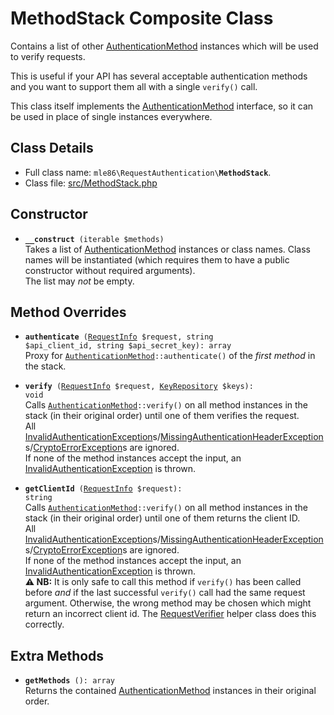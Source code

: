 # MethodStack Composite Class

Contains a list of other [AuthenticationMethod] instances
which will be used to verify requests.

This is useful if your API has several acceptable authentication methods
and you want to support them all with a single `verify()` call.

This class itself implements the [AuthenticationMethod] interface,
so it can be used in place of single instances everywhere.

[Exceptions]: Exceptions.md
[KeyRepository]: Class_KeyRepository.md
[AuthenticationMethod]: Class_AuthenticationMethod.md
[RequestAuthenticator]: Class_RequestAuthenticator.md
[RequestVerifier]: Class_RequestVerifier.md
[RequestInfo]: Class_RequestInfo.md


## Class Details

* Full class name: <code>mle86\\RequestAuthentication\\<b>MethodStack</b></code>.
* Class file: [src/MethodStack.php](../src/MethodStack.php)


## Constructor

* <code><b>\_\_construct</b> (iterable $methods)</code>  
    Takes a list of [AuthenticationMethod] instances or class names.
    Class names will be instantiated (which requires them to have a
    public constructor without required arguments).  
    The list may _not_ be empty.


## Method Overrides

* <code><b>authenticate</b> ([RequestInfo] $request, string $api\_client\_id, string $api\_secret\_key): array</code>  
    Proxy for <code>[AuthenticationMethod]::authenticate()</code>
    of the _first method_ in the stack.

* <code><b>verify</b> ([RequestInfo] $request, [KeyRepository] $keys): void</code>  
    Calls <code>[AuthenticationMethod]::verify()</code>
    on all method instances in the stack (in their original order)
    until one of them verifies the request.  
    All [InvalidAuthenticationException][Exceptions]s/[MissingAuthenticationHeaderException][Exceptions]s/[CryptoErrorException][Exceptions]s
    are ignored.  
    If none of the method instances accept the input,
    an [InvalidAuthenticationException][Exceptions] is thrown.

* <code><b>getClientId</b> ([RequestInfo] $request): string</code>  
    Calls <code>[AuthenticationMethod]::verify()</code>
    on all method instances in the stack (in their original order)
    until one of them returns the client ID.  
    All [InvalidAuthenticationException][Exceptions]s/[MissingAuthenticationHeaderException][Exceptions]s/[CryptoErrorException][Exceptions]s
    are ignored.  
    If none of the method instances accept the input,
    an [InvalidAuthenticationException][Exceptions] is thrown.  
    **⚠ NB:**
    It is only safe to call this method if `verify()` has been called before _and_
    if the last successful `verify()` call had the same request argument.
    Otherwise, the wrong method may be chosen which might return an incorrect client id.
    The [RequestVerifier] helper class does this correctly.

## Extra Methods

* <code><b>getMethods</b> (): array</code>  
    Returns the contained [AuthenticationMethod] instances in their original order.
